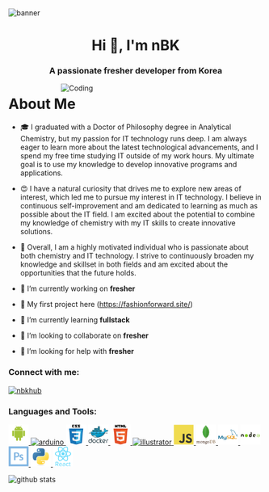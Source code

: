 <img align="center" alt="banner" src= "https://repository-images.githubusercontent.com/588181932/e36ec678-7984-4cdd-8e4c-a3932772ff8e">

<h1 align="center">Hi 👋, I'm nBK</h1>
<h3 align="center">A passionate fresher developer from Korea</h3>
<img align="right" alt="Coding" width="400" src=https://i.pinimg.com/originals/50/83/e0/5083e0a2a7dcaae07c142e8b87036a27.gif>

# About Me
- 🎓 I graduated with a Doctor of Philosophy degree in Analytical Chemistry, but my passion for IT technology runs deep. I am always eager to learn more about the latest technological advancements, and I spend my free time studying IT outside of my work hours. My ultimate goal is to use my knowledge to develop innovative programs and applications.

- 😍 I have a natural curiosity that drives me to explore new areas of interest, which led me to pursue my interest in IT technology. I believe in continuous self-improvement and am dedicated to learning as much as possible about the IT field. I am excited about the potential to combine my knowledge of chemistry with my IT skills to create innovative solutions.

- 🤩 Overall, I am a highly motivated individual who is passionate about both chemistry and IT technology. I strive to continuously broaden my knowledge and skillset in both fields and am excited about the opportunities that the future holds.

- 🔭 I’m currently working on **fresher** 

- 🤖 My first project here (https://fashionforward.site/)

- 🌱 I’m currently learning **fullstack**

- 👯 I’m looking to collaborate on **fresher**

- 🤝 I’m looking for help with **fresher**

<h3 align="left">Connect with me:</h3>
<p align="left">
<a href="https://www.youtube.com/@nbkhub" target="blank"><img align="center" src="https://raw.githubusercontent.com/rahuldkjain/github-profile-readme-generator/master/src/images/icons/Social/youtube.svg" alt="nbkhub" height="30" width="40" /></a>
</p>

<h3 align="left">Languages and Tools:</h3>
<p align="left"> <a href="https://developer.android.com" target="_blank" rel="noreferrer"> <img src="https://raw.githubusercontent.com/devicons/devicon/master/icons/android/android-original-wordmark.svg" alt="android" width="40" height="40"/> </a> <a href="https://www.arduino.cc/" target="_blank" rel="noreferrer"> <img src="https://cdn.worldvectorlogo.com/logos/arduino-1.svg" alt="arduino" width="40" height="40"/> </a> <a href="https://www.w3schools.com/css/" target="_blank" rel="noreferrer"> <img src="https://raw.githubusercontent.com/devicons/devicon/master/icons/css3/css3-original-wordmark.svg" alt="css3" width="40" height="40"/> </a> <a href="https://www.docker.com/" target="_blank" rel="noreferrer"> <img src="https://raw.githubusercontent.com/devicons/devicon/master/icons/docker/docker-original-wordmark.svg" alt="docker" width="40" height="40"/> </a> <a href="https://www.w3.org/html/" target="_blank" rel="noreferrer"> <img src="https://raw.githubusercontent.com/devicons/devicon/master/icons/html5/html5-original-wordmark.svg" alt="html5" width="40" height="40"/> </a> <a href="https://www.adobe.com/in/products/illustrator.html" target="_blank" rel="noreferrer"> <img src="https://www.vectorlogo.zone/logos/adobe_illustrator/adobe_illustrator-icon.svg" alt="illustrator" width="40" height="40"/> </a> <a href="https://developer.mozilla.org/en-US/docs/Web/JavaScript" target="_blank" rel="noreferrer"> <img src="https://raw.githubusercontent.com/devicons/devicon/master/icons/javascript/javascript-original.svg" alt="javascript" width="40" height="40"/> </a> <a href="https://www.mongodb.com/" target="_blank" rel="noreferrer"> <img src="https://raw.githubusercontent.com/devicons/devicon/master/icons/mongodb/mongodb-original-wordmark.svg" alt="mongodb" width="40" height="40"/> </a> <a href="https://www.mysql.com/" target="_blank" rel="noreferrer"> <img src="https://raw.githubusercontent.com/devicons/devicon/master/icons/mysql/mysql-original-wordmark.svg" alt="mysql" width="40" height="40"/> </a> <a href="https://nodejs.org" target="_blank" rel="noreferrer"> <img src="https://raw.githubusercontent.com/devicons/devicon/master/icons/nodejs/nodejs-original-wordmark.svg" alt="nodejs" width="40" height="40"/> </a> <a href="https://www.photoshop.com/en" target="_blank" rel="noreferrer"> <img src="https://raw.githubusercontent.com/devicons/devicon/master/icons/photoshop/photoshop-line.svg" alt="photoshop" width="40" height="40"/> </a> <a href="https://www.python.org" target="_blank" rel="noreferrer"> <img src="https://raw.githubusercontent.com/devicons/devicon/master/icons/python/python-original.svg" alt="python" width="40" height="40"/> </a> <a href="https://reactjs.org/" target="_blank" rel="noreferrer"> <img src="https://raw.githubusercontent.com/devicons/devicon/master/icons/react/react-original-wordmark.svg" alt="react" width="40" height="40"/> </a> </p>

![github stats](https://github-readme-stats.vercel.app/api?username=nnnghiabk&show_icons=true&theme=radical)
